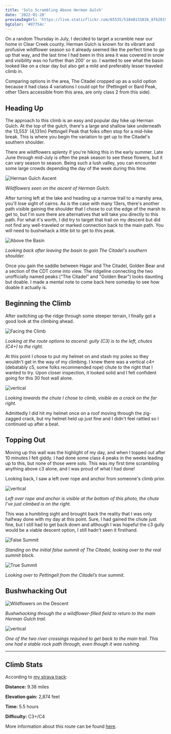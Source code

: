 ```yaml
---
title: 'Solo Scrambling Above Herman Gulch'
date: '2022-01-28'
previewImgUrl: 'https://live.staticflickr.com/65535/51848131036_8f62019a9b_b.jpg'
bgColor: '#97754c'
---
```


On a random Thursday in July, I decided to target a scramble near our home in Clear Creek county. Herman Gulch is known for its vibrant and profusive wildflower season so it already seemed like the perfect time to go up that way, and the last time I had been in this area it was covered in snow and visibility was no further than 200' or so. I wanted to see what the basin looked like on a clear day but also get a mild and preferably lesser traveled climb in.

Comparing options in the area, The Citadel cropped up as a solid option because it had class 4 variations I could opt for (Pettingell or Bard Peak, other 13ers accessible from this area, are only class 2 from this side).

## Heading Up

The approach to this climb is an easy and popular day hike up Herman Gulch. At the top of the gulch, there's a large and shallow lake underneath the 13,553' (4,131m) Pettingell Peak that folks often stop for a mid-hike break. This is where you begin the variation to get up to the Citadel's southern shoulder.

There are wildflowers aplenty if you're hiking this in the early summer. Late June through mid-July is often the peak season to see these flowers, but it can vary season to season. Being such a lush valley, you can encounter some large crowds depending the day of the week during this time.

![Herman Gulch Ascent](https://live.staticflickr.com/65535/51848193323_d26506f354_b.jpg)

_Wildflowers seen on the ascent of Herman Gulch._

After turning left at the lake and heading up a narrow trail to a marshy area, you'll lose sight of cairns. As is the case with many 13ers, there's another path visible gaining the shoulder that I chose to cut the edge of the marsh to get to, but I'm sure there are alternatives that will take you directly to this path. For what it's worth, I did try to target that trail on my descent but did not find any well-traveled or marked connection back to the main path. You will need to bushwhack a little bit to get to this peak.

![Above the Basin](https://live.staticflickr.com/65535/51848192873_34fc12320d_b.jpg)

_Looking back after leaving the basin to gain The Citadel's southern shoulder._

Once you gain the saddle between Hagar and The Citadel, Golden Bear and a section of the CDT come into view. The ridgeline connecting the two unofficially named peaks ("The Citadel" and "Golden Bear") looks daunting but doable. I made a mental note to come back here someday to see how doable it actually is.

## Beginning the Climb

After switching up the ridge through some steeper terrain, I finally got a good look at the climbing ahead.

![Facing the Climb](https://live.staticflickr.com/65535/51848131036_8f62019a9b_b.jpg)

_Looking at the route options to ascend: gully (C3) is to the left, chutes (C4+) to the right._

At this point I chose to put my helmet on and stash my poles so they wouldn't get in the way of my climbing. I knew there was a vertical c4+ (debatably c5, some folks recommended rope) chute to the right that I wanted to try. Upon closer inspection, it looked solid and I felt confident going for this 30 foot wall alone.

![vertical](https://live.staticflickr.com/65535/51848781765_7694b723da_b.jpg)

_Looking towards the chute I chose to climb, visible as a crack on the far right._

Admittedly I did hit my helmet once on a roof moving through the zig-zagged crack, but my helmet held up just fine and I didn't feel rattled so I continued up after a beat.

## Topping Out

Moving up this wall was the highlight of my day, and when I topped out after 10 minutes I felt giddy. I had done some class 4 peaks in the weeks leading up to this, but none of those were solo. This was my first time scrambling anything above c3 alone, and I was proud of what I had done!

Looking back, I saw a left over rope and anchor from someone's climb prior.

![vertical](https://live.staticflickr.com/65535/51848781220_8f0d9eec2e_b.jpg)

_Left over rope and anchor is visible at the bottom of this photo, the chute I've just climbed is on the right._

This was a humbling sight and brought back the reality that I was only halfway done with my day at this point. Sure, I had gained the chute just fine, but I still had to get back down and although I was hopeful the c3 gully would be a viable descent option, I still hadn't seen it firsthand.

![False Summit](https://live.staticflickr.com/65535/51848780770_a751d7411d_b.jpg)

_Standing on the initial false summit of The Citadel, looking over to the real summit block._

![True Summit](https://live.staticflickr.com/65535/51848780400_4210213e27_b.jpg)

_Looking over to Pettingell from the Citadel’s true summit._

## Bushwhacking Out

![Wildflowers on the Descent](https://live.staticflickr.com/65535/51847156697_8c2ed660d8_b.jpg)

_Bushwhacking through the a wildflower-filled field to return to the main Herman Gulch trail._

![vertical](https://live.staticflickr.com/65535/51847156292_9f154d1979_b.jpg)

_One of the two river crossings required to get back to the main trail. This one had a stable rock path through, even though it was rushing._

---

## Climb Stats

According to [my strava track](https://www.strava.com/activities/5633844165):

**Distance:** 9.38 miles

**Elevation gain:** 2,874 feet

**Time:** 5.5 hours

**Difficulty:** C3+/C4

More information about this route can be found [here](https://kalestew.notion.site/The-Citadel-via-Herman-Gulch-92720531255f4d29ad0a7717634d55e3).
